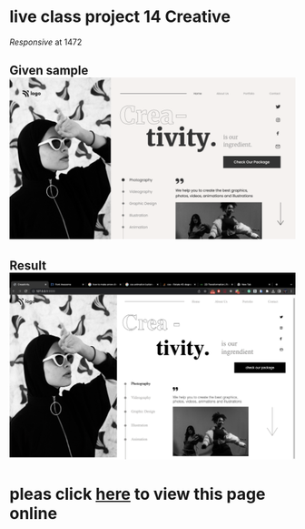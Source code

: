 # live class project 14 Creative

*Responsive* at 1472

## Given sample ![given sample](./photos/14.png)

## Result ![result](./photos/Screenshot%202023-01-14%20at%205.18.17%20pm.png)

# pleas click  [here](https://sanjayyadavsky.github.io/Creastivity.-live-class-project-14/) to view this page online